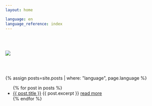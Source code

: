 ```yaml
---
layout: home

language: en
language_reference: index
---
```

<div class="flex" style=" padding-top:3rem; padding-bottom:3rem; justify-content: center">
  <img 
    src="{%- if page.language == 'es' -%}
    {{ site.baseurl }}/assets/img/logo.png
    {%- else -%}{{ site.baseurl }}/assets/img/logo-en.png
    {%- endif -%}"
  />
</div>

<div class="post-item"></div>

{% assign posts=site.posts | where: "language", page.language %}

<ul class="post-item-list">
  {% for post in posts %}
    <li class="post-item">
        <a class="post-item-title" href="{{site.baseurl}}{{ post.url }}">{{ post.title }}</a>
      {{ post.excerpt }} <a class="post-item-excerpt" href="{{site.baseurl}}{{ post.url }}">read more</a>
    </li>
  {% endfor %}
</ul>


